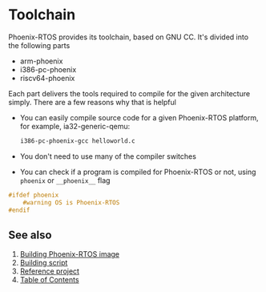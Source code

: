 # Toolchain

Phoenix-RTOS provides its toolchain, based on GNU CC. It's divided into the following parts

- arm-phoenix
- i386-pc-phoenix
- riscv64-phoenix

Each part delivers the tools required to compile for the given architecture simply.
There are a few reasons why that is helpful

- You can easily compile source code for a given Phoenix-RTOS platform, for example, ia32-generic-qemu:

  ```bash
  i386-pc-phoenix-gcc helloworld.c
  ```

- You don't need to use many of the compiler switches

- You can check if a program is compiled for Phoenix-RTOS or not, using `phoenix` or `__phoenix__` flag

```c
#ifdef phoenix
    #warning OS is Phoenix-RTOS
#endif
```

## See also

1. [Building Phoenix-RTOS image](README.md)
2. [Building script](script.md)
3. [Reference project](project.md)
4. [Table of Contents](../README.md)
